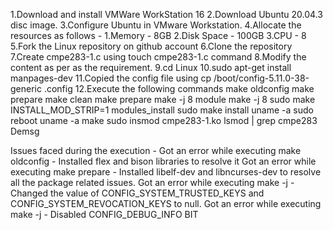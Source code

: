 1.Download and install VMWare WorkStation 16
2.Download Ubuntu 20.04.3 disc image.
3.Configure Ubuntu in VMware Workstation.
4.Allocate the resources as follows -
     1.Memory - 8GB
     2.Disk Space - 100GB
     3.CPU - 8
5.Fork the Linux repository on github account
6.Clone the repository
7.Create cmpe283-1.c using touch cmpe283-1.c command
8.Modify the content as per as the requirement.
9.cd Linux
10.sudo apt-get install manpages-dev
11.Copied the config file using cp /boot/config-5.11.0-38-generic .config
12.Execute the following commands
make oldconfig
make prepare
make clean
make prepare
make -j 8 module
make -j 8
sudo make INSTALL_MOD_STRIP=1 modules_install
sudo make install
uname -a
sudo reboot
uname -a
make
sudo insmod cmpe283-1.ko
lsmod | grep cmpe283
Demsg


Issues faced during the execution -
Got an error while executing make oldconfig - Installed flex and bison libraries to resolve it
Got an error while executing make prepare - Installed  libelf-dev  and libncurses-dev to resolve all the package related issues.
Got an error while executing make -j <cpu num> - Changed the value of CONFIG_SYSTEM_TRUSTED_KEYS  and CONFIG_SYSTEM_REVOCATION_KEYS to null.
 Got an error while executing make -j <cpu num> -   Disabled  CONFIG_DEBUG_INFO BIT
